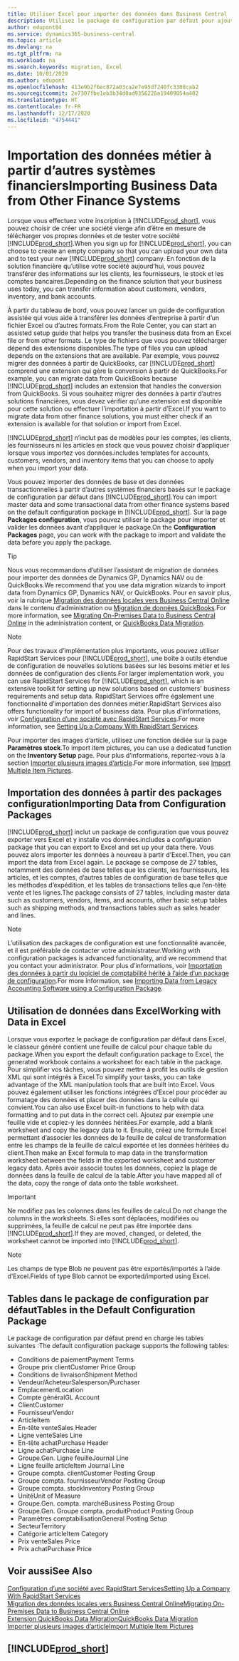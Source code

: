```yaml
---
title: Utiliser Excel pour importer des données dans Business Central
description: Utilisez le package de configuration par défaut pour ajouter des données client dans Excel et les importer ensuite dans Business Central.
author: edupont04
ms.service: dynamics365-business-central
ms.topic: article
ms.devlang: na
ms.tgt_pltfrm: na
ms.workload: na
ms.search.keywords: migration, Excel
ms.date: 10/01/2020
ms.author: edupont
ms.openlocfilehash: 413e9b2f6ec872a03ca2e7e95df240fc3308cab2
ms.sourcegitcommit: 2e7307fbe1eb3b34d0ad9356226a19409054a402
ms.translationtype: HT
ms.contentlocale: fr-FR
ms.lasthandoff: 12/17/2020
ms.locfileid: "4754441"
---
```

# <a name="importing-business-data-from-other-finance-systems"></a><span data-ttu-id="f74ce-103">Importation des données métier à partir d’autres systèmes financiers</span><span class="sxs-lookup"><span data-stu-id="f74ce-103">Importing Business Data from Other Finance Systems</span></span>

<span data-ttu-id="f74ce-104">Lorsque vous effectuez votre inscription à [!INCLUDE[prod_short](includes/prod_short.md)], vous pouvez choisir de créer une société vierge afin d’être en mesure de télécharger vos propres données et de tester votre société [!INCLUDE[prod_short](includes/prod_short.md)].</span><span class="sxs-lookup"><span data-stu-id="f74ce-104">When you sign up for [!INCLUDE[prod_short](includes/prod_short.md)], you can choose to create an empty company so that you can upload your own data and to test your new [!INCLUDE[prod_short](includes/prod_short.md)] company.</span></span> <span data-ttu-id="f74ce-105">En fonction de la solution financière qu’utilise votre société aujourd’hui, vous pouvez transférer des informations sur les clients, les fournisseurs, le stock et les comptes bancaires.</span><span class="sxs-lookup"><span data-stu-id="f74ce-105">Depending on the finance solution that your business uses today, you can transfer information about customers, vendors, inventory, and bank accounts.</span></span>  

<span data-ttu-id="f74ce-106">À partir du tableau de bord, vous pouvez lancer un guide de configuration assistée qui vous aide à transférer les données d’entreprise à partir d’un fichier Excel ou d’autres formats.</span><span class="sxs-lookup"><span data-stu-id="f74ce-106">From the Role Center, you can start an assisted setup guide that helps you transfer the business data from an Excel file or from other formats.</span></span> <span data-ttu-id="f74ce-107">Le type de fichiers que vous pouvez télécharger dépend des extensions disponibles.</span><span class="sxs-lookup"><span data-stu-id="f74ce-107">The type of files you can upload depends on the extensions that are available.</span></span> <span data-ttu-id="f74ce-108">Par exemple, vous pouvez migrer des données à partir de QuickBooks, car [!INCLUDE[prod_short](includes/prod_short.md)] comprend une extension qui gère la conversion à partir de QuickBooks.</span><span class="sxs-lookup"><span data-stu-id="f74ce-108">For example, you can migrate data from QuickBooks because [!INCLUDE[prod_short](includes/prod_short.md)] includes an extension that handles the conversion from QuickBooks.</span></span> <span data-ttu-id="f74ce-109">Si vous souhaitez migrer des données à partir d’autres solutions financières, vous devez vérifier qu’une extension est disponible pour cette solution ou effectuer l’importation à partir d’Excel.</span><span class="sxs-lookup"><span data-stu-id="f74ce-109">If you want to migrate data from other finance solutions, you must either check if an extension is available for that solution or import from Excel.</span></span>  

[!INCLUDE[prod_short](includes/prod_short.md)] <span data-ttu-id="f74ce-110">n’inclut pas de modèles pour les comptes, les clients, les fournisseurs ni les articles en stock que vous pouvez choisir d’appliquer lorsque vous importez vos données.</span><span class="sxs-lookup"><span data-stu-id="f74ce-110">includes templates for accounts, customers, vendors, and inventory items that you can choose to apply when you import your data.</span></span>

<span data-ttu-id="f74ce-111">Vous pouvez importer des données de base et des données transactionnelles à partir d’autres systèmes financiers basés sur le package de configuration par défaut dans [!INCLUDE[prod_short](includes/prod_short.md)].</span><span class="sxs-lookup"><span data-stu-id="f74ce-111">You can import master data and some transactional data from other finance systems based on the default configuration package in [!INCLUDE[prod_short](includes/prod_short.md)].</span></span> <span data-ttu-id="f74ce-112">Sur la page **Packages configuration**, vous pouvez utiliser le package pour importer et valider les données avant d’appliquer le package.</span><span class="sxs-lookup"><span data-stu-id="f74ce-112">On the **Configuration Packages** page, you can work with the package to import and validate the data before you apply the package.</span></span>  

> [!TIP]  
> <span data-ttu-id="f74ce-113">Nous vous recommandons d’utiliser l’assistant de migration de données pour importer des données de Dynamics GP, Dynamics NAV ou de QuickBooks.</span><span class="sxs-lookup"><span data-stu-id="f74ce-113">We recommend that you use data migration wizards to import data from Dynamics GP, Dynamics NAV, or QuickBooks.</span></span> <span data-ttu-id="f74ce-114">Pour en savoir plus, voir la rubrique [Migration des données locales vers Business Central Online](/dynamics365/business-central/dev-itpro/administration/migrate-data) dans le contenu d’administration ou [Migration de données QuickBooks](ui-extensions-quickbooks-data-migration.md).</span><span class="sxs-lookup"><span data-stu-id="f74ce-114">For more information, see [Migrating On-Premises Data to Business Central Online](/dynamics365/business-central/dev-itpro/administration/migrate-data) in the administration content, or [QuickBooks Data Migration](ui-extensions-quickbooks-data-migration.md).</span></span>

> [!NOTE]  
> <span data-ttu-id="f74ce-115">Pour des travaux d’implémentation plus importants, vous pouvez utiliser RapidStart Services pour [!INCLUDE[prod_short](includes/prod_short.md)], une boîte à outils étendue de configuration de nouvelles solutions basées sur les besoins métier et les données de configuration des clients.</span><span class="sxs-lookup"><span data-stu-id="f74ce-115">For larger implementation work, you can use RapidStart Services for [!INCLUDE[prod_short](includes/prod_short.md)], which is an extensive toolkit for setting up new solutions based on customers' business requirements and setup data.</span></span> <span data-ttu-id="f74ce-116">RapidStart Services offre également une fonctionnalité d’importation des données métier.</span><span class="sxs-lookup"><span data-stu-id="f74ce-116">RapidStart Services also offers functionality for import of business data.</span></span> <span data-ttu-id="f74ce-117">Pour plus d’informations, voir [Configuration d’une société avec RapidStart Services](admin-set-up-a-company-with-rapidstart.md).</span><span class="sxs-lookup"><span data-stu-id="f74ce-117">For more information, see [Setting Up a Company With RapidStart Services](admin-set-up-a-company-with-rapidstart.md).</span></span>

<span data-ttu-id="f74ce-118">Pour importer des images d’article, utilisez une fonction dédiée sur la page **Paramètres stock**.</span><span class="sxs-lookup"><span data-stu-id="f74ce-118">To import item pictures, you can use a dedicated function on the **Inventory Setup** page.</span></span> <span data-ttu-id="f74ce-119">Pour plus d’informations, reportez-vous à la section [Importer plusieurs images d’article](inventory-how-import-item-pictures.md).</span><span class="sxs-lookup"><span data-stu-id="f74ce-119">For more information, see [Import Multiple Item Pictures](inventory-how-import-item-pictures.md).</span></span>

## <a name="importing-data-from-configuration-packages"></a><span data-ttu-id="f74ce-120">Importation des données à partir des packages configuration</span><span class="sxs-lookup"><span data-stu-id="f74ce-120">Importing Data from Configuration Packages</span></span>
[!INCLUDE[prod_short](includes/prod_short.md)] <span data-ttu-id="f74ce-121">inclut un package de configuration que vous pouvez exporter vers Excel et y installe vos données.</span><span class="sxs-lookup"><span data-stu-id="f74ce-121">includes a configuration package that you can export to Excel and set up your data there.</span></span> <span data-ttu-id="f74ce-122">Vous pouvez alors importer les données à nouveau à partir d’Excel.</span><span class="sxs-lookup"><span data-stu-id="f74ce-122">Then, you can import the data from Excel again.</span></span> <span data-ttu-id="f74ce-123">Le package se compose de 27 tables, notamment des données de base telles que les clients, les fournisseurs, les articles, et les comptes, d’autres tables de configuration de base telles que les méthodes d’expédition, et les tables de transactions telles que l’en-tête vente et les lignes.</span><span class="sxs-lookup"><span data-stu-id="f74ce-123">The package consists of 27 tables, including master data such as customers, vendors, items, and accounts, other basic setup tables such as shipping methods, and transactions tables such as sales header and lines.</span></span>  

> [!NOTE]  
>   <span data-ttu-id="f74ce-124">L’utilisation des packages de configuration est une fonctionnalité avancée, et il est préférable de contacter votre administrateur.</span><span class="sxs-lookup"><span data-stu-id="f74ce-124">Working with configuration packages is advanced functionality, and we recommend that you contact your administrator.</span></span> <span data-ttu-id="f74ce-125">Pour plus d’informations, voir [Importation des données à partir du logiciel de comptabilité hérité à l’aide d’un package de configuration](across-import-data-configuration-packages.md).</span><span class="sxs-lookup"><span data-stu-id="f74ce-125">For more information, see [Importing Data from Legacy Accounting Software using a Configuration Package](across-import-data-configuration-packages.md).</span></span>

## <a name="working-with-data-in-excel"></a><span data-ttu-id="f74ce-126">Utilisation de données dans Excel</span><span class="sxs-lookup"><span data-stu-id="f74ce-126">Working with Data in Excel</span></span>
<span data-ttu-id="f74ce-127">Lorsque vous exportez le package de configuration par défaut dans Excel, le classeur généré contient une feuille de calcul pour chaque table du package.</span><span class="sxs-lookup"><span data-stu-id="f74ce-127">When you export the default configuration package to Excel, the generated workbook contains a worksheet for each table in the package.</span></span> <span data-ttu-id="f74ce-128">Pour simplifier vos tâches, vous pouvez mettre à profit les outils de gestion XML qui sont intégrés à Excel.</span><span class="sxs-lookup"><span data-stu-id="f74ce-128">To simplify your tasks, you can take advantage of the XML manipulation tools that are built into Excel.</span></span> <span data-ttu-id="f74ce-129">Vous pouvez également utiliser les fonctions intégrées d’Excel pour procéder au formatage des données et placer des données dans la cellule qui convient.</span><span class="sxs-lookup"><span data-stu-id="f74ce-129">You can also use Excel built-in functions to help with data formatting and to put data in the correct cell.</span></span> <span data-ttu-id="f74ce-130">Ajoutez par exemple une feuille vide et copiez-y les données héritées.</span><span class="sxs-lookup"><span data-stu-id="f74ce-130">For example, add a blank worksheet and copy the legacy data to it.</span></span> <span data-ttu-id="f74ce-131">Ensuite, créez une formule Excel permettant d’associer les données de la feuille de calcul de transformation entre les champs de la feuille de calcul exportée et les données héritées du client.</span><span class="sxs-lookup"><span data-stu-id="f74ce-131">Then make an Excel formula to map data in the transformation worksheet between the fields in the exported worksheet and customer legacy data.</span></span> <span data-ttu-id="f74ce-132">Après avoir associé toutes les données, copiez la plage de données dans la feuille de calcul de la table.</span><span class="sxs-lookup"><span data-stu-id="f74ce-132">After you have mapped all of the data, copy the range of data onto the table worksheet.</span></span>  

> [!IMPORTANT]  
>  <span data-ttu-id="f74ce-133">Ne modifiez pas les colonnes dans les feuilles de calcul.</span><span class="sxs-lookup"><span data-stu-id="f74ce-133">Do not change the columns in the worksheets.</span></span> <span data-ttu-id="f74ce-134">Si elles sont déplacées, modifiées ou supprimées, la feuille de calcul ne peut pas être importée dans [!INCLUDE[prod_short](includes/prod_short.md)].</span><span class="sxs-lookup"><span data-stu-id="f74ce-134">If they are moved, changed, or deleted, the worksheet cannot be imported into [!INCLUDE[prod_short](includes/prod_short.md)].</span></span>

> [!NOTE]
> <span data-ttu-id="f74ce-135">Les champs de type Blob ne peuvent pas être exportés/importés à l’aide d’Excel.</span><span class="sxs-lookup"><span data-stu-id="f74ce-135">Fields of type Blob cannot be exported/imported using Excel.</span></span>

## <a name="tables-in-the-default-configuration-package"></a><span data-ttu-id="f74ce-136">Tables dans le package de configuration par défaut</span><span class="sxs-lookup"><span data-stu-id="f74ce-136">Tables in the Default Configuration Package</span></span>
<span data-ttu-id="f74ce-137">Le package de configuration par défaut prend en charge les tables suivantes :</span><span class="sxs-lookup"><span data-stu-id="f74ce-137">The default configuration package supports the following tables:</span></span>

-   <span data-ttu-id="f74ce-138">Conditions de paiement</span><span class="sxs-lookup"><span data-stu-id="f74ce-138">Payment Terms</span></span>
-   <span data-ttu-id="f74ce-139">Groupe prix client</span><span class="sxs-lookup"><span data-stu-id="f74ce-139">Customer Price Group</span></span>
-   <span data-ttu-id="f74ce-140">Conditions de livraison</span><span class="sxs-lookup"><span data-stu-id="f74ce-140">Shipment Method</span></span>
-   <span data-ttu-id="f74ce-141">Vendeur/Acheteur</span><span class="sxs-lookup"><span data-stu-id="f74ce-141">Salesperson/Purchaser</span></span>
-   <span data-ttu-id="f74ce-142">Emplacement</span><span class="sxs-lookup"><span data-stu-id="f74ce-142">Location</span></span>
-   <span data-ttu-id="f74ce-143">Compte général</span><span class="sxs-lookup"><span data-stu-id="f74ce-143">GL Account</span></span>
-   <span data-ttu-id="f74ce-144">Client</span><span class="sxs-lookup"><span data-stu-id="f74ce-144">Customer</span></span>
-   <span data-ttu-id="f74ce-145">Fournisseur</span><span class="sxs-lookup"><span data-stu-id="f74ce-145">Vendor</span></span>
-   <span data-ttu-id="f74ce-146">Article</span><span class="sxs-lookup"><span data-stu-id="f74ce-146">Item</span></span>
-   <span data-ttu-id="f74ce-147">En-tête vente</span><span class="sxs-lookup"><span data-stu-id="f74ce-147">Sales Header</span></span>
-   <span data-ttu-id="f74ce-148">Ligne vente</span><span class="sxs-lookup"><span data-stu-id="f74ce-148">Sales Line</span></span>
-   <span data-ttu-id="f74ce-149">En-tête achat</span><span class="sxs-lookup"><span data-stu-id="f74ce-149">Purchase Header</span></span>
-   <span data-ttu-id="f74ce-150">Ligne achat</span><span class="sxs-lookup"><span data-stu-id="f74ce-150">Purchase Line</span></span>
-   <span data-ttu-id="f74ce-151">Groupe.</span><span class="sxs-lookup"><span data-stu-id="f74ce-151">Gen.</span></span> <span data-ttu-id="f74ce-152">Ligne feuille</span><span class="sxs-lookup"><span data-stu-id="f74ce-152">Journal Line</span></span>
-   <span data-ttu-id="f74ce-153">Ligne feuille article</span><span class="sxs-lookup"><span data-stu-id="f74ce-153">Item Journal Line</span></span>
-   <span data-ttu-id="f74ce-154">Groupe compta. client</span><span class="sxs-lookup"><span data-stu-id="f74ce-154">Customer Posting Group</span></span>
-   <span data-ttu-id="f74ce-155">Groupe compta. fournisseur</span><span class="sxs-lookup"><span data-stu-id="f74ce-155">Vendor Posting Group</span></span>
-   <span data-ttu-id="f74ce-156">Groupe compta. stock</span><span class="sxs-lookup"><span data-stu-id="f74ce-156">Inventory Posting Group</span></span>
-   <span data-ttu-id="f74ce-157">Unité</span><span class="sxs-lookup"><span data-stu-id="f74ce-157">Unit of Measure</span></span>
-   <span data-ttu-id="f74ce-158">Groupe.</span><span class="sxs-lookup"><span data-stu-id="f74ce-158">Gen.</span></span> <span data-ttu-id="f74ce-159">compta. marché</span><span class="sxs-lookup"><span data-stu-id="f74ce-159">Business Posting Group</span></span>
-   <span data-ttu-id="f74ce-160">Groupe.</span><span class="sxs-lookup"><span data-stu-id="f74ce-160">Gen.</span></span> <span data-ttu-id="f74ce-161">Groupe compta. produit</span><span class="sxs-lookup"><span data-stu-id="f74ce-161">Product Posting Group</span></span>
-   <span data-ttu-id="f74ce-162">Paramètres comptabilisation</span><span class="sxs-lookup"><span data-stu-id="f74ce-162">General Posting Setup</span></span>
-   <span data-ttu-id="f74ce-163">Secteur</span><span class="sxs-lookup"><span data-stu-id="f74ce-163">Territory</span></span>
-   <span data-ttu-id="f74ce-164">Catégorie article</span><span class="sxs-lookup"><span data-stu-id="f74ce-164">Item Category</span></span>
-   <span data-ttu-id="f74ce-165">Prix vente</span><span class="sxs-lookup"><span data-stu-id="f74ce-165">Sales Price</span></span>
-   <span data-ttu-id="f74ce-166">Prix achat</span><span class="sxs-lookup"><span data-stu-id="f74ce-166">Purchase Price</span></span>

## <a name="see-also"></a><span data-ttu-id="f74ce-167">Voir aussi</span><span class="sxs-lookup"><span data-stu-id="f74ce-167">See Also</span></span>
[<span data-ttu-id="f74ce-168">Configuration d’une société avec RapidStart Services</span><span class="sxs-lookup"><span data-stu-id="f74ce-168">Setting Up a Company With RapidStart Services</span></span>](admin-set-up-a-company-with-rapidstart.md)  
[<span data-ttu-id="f74ce-169">Migration des données locales vers Business Central Online</span><span class="sxs-lookup"><span data-stu-id="f74ce-169">Migrating On-Premises Data to Business Central Online</span></span>](/dynamics365/business-central/dev-itpro/administration/migrate-data)  
[<span data-ttu-id="f74ce-170">Extension QuickBooks Data Migration</span><span class="sxs-lookup"><span data-stu-id="f74ce-170">QuickBooks Data Migration</span></span>](ui-extensions-quickbooks-data-migration.md)  
[<span data-ttu-id="f74ce-171">Importer plusieurs images d’article</span><span class="sxs-lookup"><span data-stu-id="f74ce-171">Import Multiple Item Pictures</span></span>](inventory-how-import-item-pictures.md)

## [!INCLUDE[prod_short](includes/free_trial_md.md)]  
